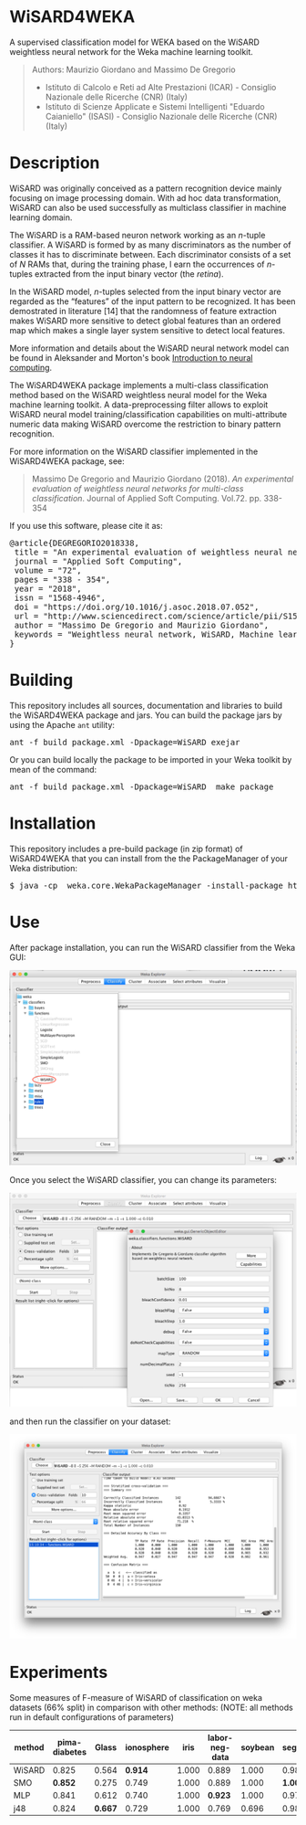 # WiSARD4WEKA
A supervised classification model for WEKA based on the WiSARD weightless neural network
for the Weka machine learning toolkit.

> Authors: Maurizio Giordano and Massimo De Gregorio
> - Istituto di Calcolo e Reti ad Alte Prestazioni (ICAR) - Consiglio Nazionale delle Ricerche (CNR) (Italy)
> - Istituto di Scienze Applicate e Sistemi Intelligenti "Eduardo Caianiello" (ISASI) - Consiglio Nazionale delle Ricerche (CNR) (Italy)

# Description

WiSARD was originally conceived as a pattern recognition device mainly focusing on image processing domain.
With ad hoc data transformation, WiSARD can also be used successfully as multiclass classifier in machine learning domain.

The WiSARD is a RAM-based neuron network working as an <i>n</i>-tuple classifier.
A WiSARD is formed by as many discriminators as the number of classes it has to discriminate between. 
Each discriminator consists of a set of <i>N</i> RAMs that, during the training phase, l
earn the occurrences of <i>n</i>-tuples extracted from the input binary vector (the <i>retina</i>).

In the WiSARD model, <i>n</i>-tuples selected from the input binary vector are regarded as the “features” of the input pattern to be recognized. It has been demostrated in literature [14] that the randomness of feature extraction makes WiSARD more sensitive to detect global features than an ordered map which makes a single layer system sensitive to detect local features.

More information and details about the WiSARD neural network model can be found in Aleksander and Morton's book [Introduction to neural computing](https://books.google.co.uk/books/about/An_introduction_to_neural_computing.html?id=H4dQAAAAMAAJ&redir_esc=y&hl=it).

The WiSARD4WEKA package implements a multi-class classification method based on the WiSARD weightless neural model
for the Weka machine learning toolkit. A data-preprocessing filter allows to exploit WiSARD neural model 
training/classification capabilities on multi-attribute numeric data making WiSARD overcome the restriction to
binary pattern recognition.

For more information on the WiSARD classifier implemented in the WiSARD4WEKA package, see:

> Massimo De Gregorio and Maurizio Giordano (2018). 
> <i>An experimental evaluation of weightless neural networks for 
> multi-class classification</i>.
> Journal of Applied Soft Computing. Vol.72. pp. 338-354<br>

If you use this software, please cite it as:

<pre>
&#64;article{DEGREGORIO2018338,
 title = "An experimental evaluation of weightless neural networks for multi-class classification",
 journal = "Applied Soft Computing",
 volume = "72",
 pages = "338 - 354",
 year = "2018",
 issn = "1568-4946",
 doi = "https://doi.org/10.1016/j.asoc.2018.07.052",
 url = "http://www.sciencedirect.com/science/article/pii/S156849461830440X",
 author = "Massimo De Gregorio and Maurizio Giordano",
 keywords = "Weightless neural network, WiSARD, Machine learning"
}
</pre>

# Building

This repository includes all sources, documentation and libraries to build the WiSARD4WEKA
package and jars. You can build the package jars by using the Apache <code>ant</code> utility:

<pre>
ant -f build_package.xml -Dpackage=WiSARD exejar
</pre>

Or you can build locally the package to be imported in your Weka toolkit by mean of the command:

<pre>
ant -f build_package.xml -Dpackage=WiSARD  make_package
</pre>

# Installation

This repository includes a pre-build package (in zip format) of WiSARD4WEKA that you can 
install from the the PackageManager of your Weka distribution:

<pre>
$ java -cp <your-path-to-weka.jar> weka.core.WekaPackageManager -install-package https://github.com/giordamaug/WiSARD4WEKA/releases/download/v.1.0.1/WiSARD.zip
</pre>

# Use

After package installation, you can run the WiSARD classifier from the Weka GUI:

![image](https://github.com/giordamaug/WiSARD4WEKA/blob/master/doc/wisard4weka1.png)

Once you select the WiSARD classifier, you can change its parameters:

![image](https://github.com/giordamaug/WiSARD4WEKA/blob/master/doc/wisard4weka2.png)

and then run the classifier on your dataset:

![image](https://github.com/giordamaug/WiSARD4WEKA/blob/master/doc/wisard4weka3.png)

# Experiments

Some measures of F-measure of WiSARD of classification on weka datasets (66\% split) in comparison with other methods:
(NOTE: all methods run in default configurations of parameters)

| method | pima-diabetes  | Glass | ionosphere | iris | labor-neg-data | soybean | segment | supermarket | vote | weather
| ------------- | ------------- | ------------- | ------------- | ------------- | ------------- | ------------- |------------- |------------- |------------- |------------- |
| WiSARD | 0.825          | 0.564 | **0.914**      |  1.000 |     0.889      |  1.000   |  0.986 | 0.779 | **0.989** | **1.0** |
| SMO    | **0.852**          | 0.275 | 0.749       | 1.000 |     0.889      |  1.000   |  **1.000** | 0.779 | 0.972 | 0.75 |
| MLP    | 0.841          | 0.612 | 0.740       | 1.000 |     **0.923**      |  1.000   |  0.971 | 0.779 | 0.983 | 0.571 |
| j48    | 0.824          | **0.667** | 0.729       | 1.000 |     0.769      |  0.696   | 0.986 | 0.779 | 0.972 | 0.571 |
